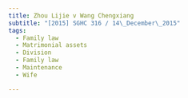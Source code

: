 ```yaml
---
title: Zhou Lijie v Wang Chengxiang 
subtitle: "[2015] SGHC 316 / 14\_December\_2015"
tags:
  - Family law
  - Matrimonial assets
  - Division
  - Family law
  - Maintenance
  - Wife

---
```


